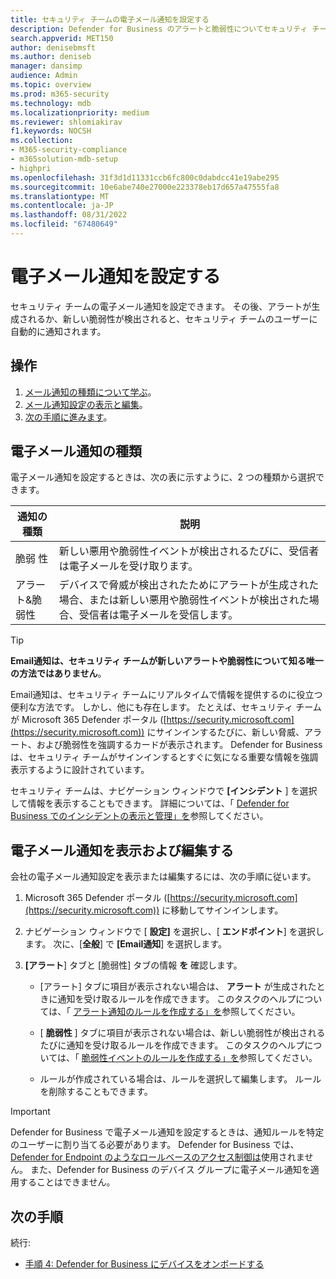 ```yaml
---
title: セキュリティ チームの電子メール通知を設定する
description: Defender for Business のアラートと脆弱性についてセキュリティ チームに通知するように電子メール通知を設定します。
search.appverid: MET150
author: denisebmsft
ms.author: deniseb
manager: dansimp
audience: Admin
ms.topic: overview
ms.prod: m365-security
ms.technology: mdb
ms.localizationpriority: medium
ms.reviewer: shlomiakirav
f1.keywords: NOCSH
ms.collection:
- M365-security-compliance
- m365solution-mdb-setup
- highpri
ms.openlocfilehash: 31f3d1d11331ccb6fc800c0dabdcc41e19abe295
ms.sourcegitcommit: 10e6abe740e27000e223378eb17d657a47555fa8
ms.translationtype: MT
ms.contentlocale: ja-JP
ms.lasthandoff: 08/31/2022
ms.locfileid: "67480649"
---
```

# <a name="set-up-email-notifications"></a>電子メール通知を設定する

セキュリティ チームの電子メール通知を設定できます。 その後、アラートが生成されるか、新しい脆弱性が検出されると、セキュリティ チームのユーザーに自動的に通知されます。 

## <a name="what-to-do"></a>操作

1. [メール通知の種類について学ぶ](#types-of-email-notifications)。
2. [メール通知設定の表示と編集](#view-and-edit-email-notifications)。
3. [次の手順に進みます](#next-steps)。

## <a name="types-of-email-notifications"></a>電子メール通知の種類

電子メール通知を設定するときは、次の表に示すように、2 つの種類から選択できます。

| 通知の種類  | 説明  |
|---------|---------|
| 脆弱 性  | 新しい悪用や脆弱性イベントが検出されるたびに、受信者は電子メールを受け取ります。 |
| アラート&脆弱性  | デバイスで脅威が検出されたためにアラートが生成された場合、または新しい悪用や脆弱性イベントが検出された場合、受信者は電子メールを受信します。 |

> [!TIP]
> **Email通知は、セキュリティ チームが新しいアラートや脆弱性について知る唯一の方法ではありません**。
> 
> Email通知は、セキュリティ チームにリアルタイムで情報を提供するのに役立つ便利な方法です。 しかし、他にも存在します。 たとえば、セキュリティ チームが Microsoft 365 Defender ポータル ([https://security.microsoft.com](https://security.microsoft.com)) にサインインするたびに、新しい脅威、アラート、および脆弱性を強調するカードが表示されます。 Defender for Business は、セキュリティ チームがサインインするとすぐに気になる重要な情報を強調表示するように設計されています。
> 
> セキュリティ チームは、ナビゲーション ウィンドウで **[インシデント** ] を選択して情報を表示することもできます。 詳細については、「 [Defender for Business でのインシデントの表示と管理」を](mdb-view-manage-incidents.md)参照してください。

## <a name="view-and-edit-email-notifications"></a>電子メール通知を表示および編集する

会社の電子メール通知設定を表示または編集するには、次の手順に従います。

1. Microsoft 365 Defender ポータル ([https://security.microsoft.com](https://security.microsoft.com)) に移動してサインインします。

2. ナビゲーション ウィンドウで [ **設定]** を選択し、[ **エンドポイント**] を選択します。 次に、[**全般**] で **[Email通知**] を選択します。 

3. **[アラート**] タブと [脆弱性] タブの情報 **を** 確認します。

   - [アラート] タブに項目が表示されない場合は、 **アラート** が生成されたときに通知を受け取るルールを作成できます。 このタスクのヘルプについては、「 [アラート通知のルールを作成する」を](../defender-endpoint/configure-email-notifications.md)参照してください。

   - [ **脆弱性** ] タブに項目が表示されない場合は、新しい脆弱性が検出されるたびに通知を受け取るルールを作成できます。 このタスクのヘルプについては、「 [脆弱性イベントのルールを作成する」を](../defender-endpoint/configure-vulnerability-email-notifications.md)参照してください。

   - ルールが作成されている場合は、ルールを選択して編集します。 ルールを削除することもできます。 

> [!IMPORTANT]
> Defender for Business で電子メール通知を設定するときは、通知ルールを特定のユーザーに割り当てる必要があります。 Defender for Business では、 [Defender for Endpoint のようなロールベースのアクセス制御は](../defender-endpoint/rbac.md)使用されません。 また、Defender for Business のデバイス グループに電子メール通知を適用することはできません。 

## <a name="next-steps"></a>次の手順

続行:

- [手順 4: Defender for Business にデバイスをオンボードする](mdb-onboard-devices.md)

